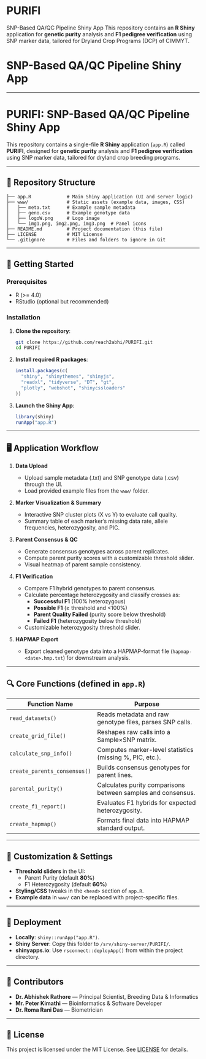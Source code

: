 # PURIFI
SNP-Based QA/QC Pipeline Shiny App
This repository contains an **R Shiny** application for **genetic purity** analysis and **F1 pedigree verification** using SNP marker data, tailored for Dryland Crop Programs (DCP) of CIMMYT.

# SNP-Based QA/QC Pipeline Shiny App

---
# PURIFI: SNP-Based QA/QC Pipeline Shiny App

This repository contains a single-file **R Shiny** application (`app.R`) called **PURIFI**, designed for **genetic purity** analysis and **F1 pedigree verification** using SNP marker data, tailored for dryland crop breeding programs.

---

## 📁 Repository Structure

```text
├── app.R             # Main Shiny application (UI and server logic)
├── www/              # Static assets (example data, images, CSS)
│   ├── meta.txt      # Example sample metadata
│   ├── geno.csv      # Example genotype data
│   ├── logoW.png     # Logo image
│   └── img1.png, img2.png, img3.png  # Panel icons
├── README.md         # Project documentation (this file)
├── LICENSE           # MIT License
└── .gitignore        # Files and folders to ignore in Git
```

---

## 🚀 Getting Started

### Prerequisites
- R (>= 4.0)
- RStudio (optional but recommended)

### Installation

1. **Clone the repository**:
   ```bash
   git clone https://github.com/reach2abhi/PURIFI.git
   cd PURIFI
   ```
2. **Install required R packages**:
   ```r
   install.packages(c(
     "shiny", "shinythemes", "shinyjs", 
     "readxl", "tidyverse", "DT", "gt", 
     "plotly", "webshot", "shinycssloaders"
   ))
   ```
3. **Launch the Shiny App**:
   ```r
   library(shiny)
   runApp("app.R")
   ```

---

## 🖥️ Application Workflow

1. **Data Upload**
   - Upload sample metadata (.txt) and SNP genotype data (.csv) through the UI.
   - Load provided example files from the `www/` folder.

2. **Marker Visualization & Summary**
   - Interactive SNP cluster plots (X vs Y) to evaluate call quality.
   - Summary table of each marker’s missing data rate, allele frequencies, heterozygosity, and PIC.

3. **Parent Consensus & QC**
   - Generate consensus genotypes across parent replicates.
   - Compute parent purity scores with a customizable threshold slider.
   - Visual heatmap of parent sample consistency.

4. **F1 Verification**
   - Compare F1 hybrid genotypes to parent consensus.
   - Calculate percentage heterozygosity and classify crosses as:
     - **Successful F1** (100% heterozygous)
     - **Possible F1** (≥ threshold and <100%)
     - **Parent Quality Failed** (purity score below threshold)
     - **Failed F1** (heterozygosity below threshold)
   - Customizable heterozygosity threshold slider.

5. **HAPMAP Export**
   - Export cleaned genotype data into a HAPMAP-format file (`hapmap-<date>.hmp.txt`) for downstream analysis.

---

## 🔍 Core Functions (defined in `app.R`)

| Function Name            | Purpose                                                     |
| ------------------------ | ----------------------------------------------------------- |
| `read_datasets()`        | Reads metadata and raw genotype files, parses SNP calls.   |
| `create_grid_file()`     | Reshapes raw calls into a Sample×SNP matrix.               |
| `calculate_snp_info()`   | Computes marker-level statistics (missing %, PIC, etc.).    |
| `create_parents_consensus()` | Builds consensus genotypes for parent lines.           |
| `parental_purity()`      | Calculates purity comparisons between samples and consensus.|
| `create_f1_report()`     | Evaluates F1 hybrids for expected heterozygosity.          |
| `create_hapmap()`        | Formats final data into HAPMAP standard output.            |

---

## 🎨 Customization & Settings

- **Threshold sliders** in the UI:
  - Parent Purity (default **80%**)
  - F1 Heterozygosity (default **60%**)
- **Styling/CSS** tweaks in the `<head>` section of `app.R`.
- **Example data** in `www/` can be replaced with project-specific files.

---

## 🚧 Deployment

- **Locally**: `shiny::runApp("app.R")`.
- **Shiny Server**: Copy this folder to `/srv/shiny-server/PURIFI/`.
- **shinyapps.io**: Use `rsconnect::deployApp()` from within the project directory.

---

## 👥 Contributors

- **Dr. Abhishek Rathore** — Principal Scientist, Breeding Data & Informatics
- **Mr. Peter Kimathi** — Bioinformatics & Software Developer
- **Dr. Roma Rani Das** — Biometrician

---

## 📄 License

This project is licensed under the MIT License. See [LICENSE](LICENSE) for details.



